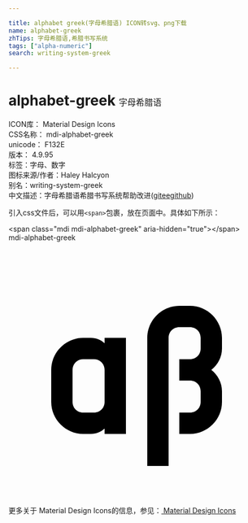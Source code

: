 ```yaml
---

title: alphabet greek(字母希腊语) ICON转svg、png下载
name: alphabet-greek
zhTips: 字母希腊语,希腊书写系统
tags: ["alpha-numeric"]
search: writing-system-greek

---
```


# alphabet-greek  <small style="font-size: 60%;font-weight: 100">字母希腊语</small>


<div class="detail-page">
<p>
<span>
ICON库：
<span class="badge-secondary badge">Material Design Icons</span> 
</span>
<br/>
<span>
CSS名称：
<span class="badge-secondary badge">mdi-alphabet-greek</span> 
</span>
<br/>
<span>
unicode：
<span class="badge-secondary badge">F132E</span> 
<copy-btn content='F132E' btn-title=""></copy-btn>
<copy-btn :content='String.fromCodePoint(parseInt("F132E", 16))' btn-title="复制U"></copy-btn>
</span>
<br/>
<span>
版本：
<span class="badge-secondary badge">4.9.95</span> 
</span><br/><span>标签：<span class="badge-light badge"><router-link to="/tags/alpha-numeric.html">字母、数字</router-link></span></span>
<br/>
<span>图标来源/作者：<span class="badge-light badge">Haley Halcyon</span></span> 
<br/>
<span>别名：<span class="badge-light badge">writing-system-greek</span></span><br/><span class="zh-detail">中文描述：<span class="badge-primary badge">字母希腊语</span><span class="badge-primary badge">希腊书写系统</span><span class="help-link"><span>帮助改进</span>(<a href="https://gitee.com/liuwave/icon-helper/edit/master/json/material/alphabet-greek.json" target="_blank" rel="noopener noreferrer">gitee</a><a href="https://github.com/liuwave/icon-helper/edit/master/json/material/alphabet-greek.json" target="_blank" rel="noopener noreferrer">github</a></span>)</span><br/>
</p>
</div>
<div class="alert alert-dark">
  <i class="mdi mdi-alphabet-greek mdi-48px"></i>
  <i class="mdi mdi-alphabet-greek mdi-36px"></i>
  <i class="mdi mdi-alphabet-greek mdi-24px"></i>
  <i class="mdi mdi-alphabet-greek mdi-18px"></i>
</div>
<div>
  <p>引入css文件后，可以用<code>&lt;span&gt;</code>包裹，放在页面中。具体如下所示：    
  </p>
  <div class="alert alert-primary" style="font-size: 14px">
    &lt;span class="mdi mdi-alphabet-greek" aria-hidden="true"&gt;&lt;/span&gt;
    <copy-btn content='<span class="mdi mdi-alphabet-greek" aria-hidden="true"></span>'></copy-btn>
  </div>
  <div class="alert alert-secondary">
    <i class="mdi mdi-alphabet-greek"
    style="font-size: 24px"
    aria-hidden="true"></i> mdi-alphabet-greek
    <copy-btn content="mdi-alphabet-greek" btn-title="复制图标名称"></copy-btn>
  </div>
</div>
<div id="svg" class="svg-wrap">
<svg xmlns="http://www.w3.org/2000/svg" viewBox="0 0 24 24"><path d="M16 6C14.36 6 13 7.36 13 9V21H15V9C15 8.43 15.43 8 16 8H17C17.57 8 18 8.43 18 9V10C18 10.57 17.57 11 17 11H16V13H17C17.57 13 18 13.43 18 14V15C18 15.57 17.57 16 17 16H16V18H17C18.65 18 20 16.65 20 15V14C20 13.18 19.59 12.46 19 12C19.59 11.54 20 10.82 20 10V9C20 7.36 18.65 6 17 6M7 9C5.36 9 4 10.36 4 12V15C4 16.65 5.36 18 7 18H7.7C8.2 18 8.65 17.81 9 17.5V18H11V9H9V9.5C8.65 9.19 8.2 9 7.7 9M7 11H8C8.57 11 9 11.43 9 12V15C9 15.57 8.57 16 8 16H7C6.43 16 6 15.57 6 15V12C6 11.43 6.43 11 7 11Z" /></svg>
</div>
<detail full-name='mdi-alphabet-greek'></detail>
    
<div><p>更多关于 Material Design Icons的信息，参见：<a target="_blank" href="https://iconhelper.cn/material.html"> Material Design Icons</a>
</p></div>
